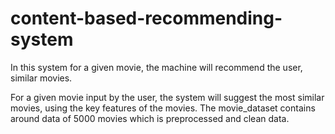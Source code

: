 # content-based-recommending-system
In this system for a given movie, the machine will recommend the user, similar movies. 

For a given movie input by the user, the system will suggest the most similar movies, using the key features of the movies.
The movie_dataset contains around data of 5000 movies which is preprocessed and clean data.
